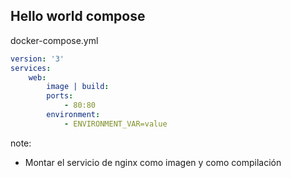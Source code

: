 ## Hello world compose

docker-compose.yml

```yml
version: '3'
services:
    web:
        image | build:
        ports:
            - 80:80
        environment:
            - ENVIRONMENT_VAR=value
```

note:
- Montar el servicio de nginx como imagen y como compilación